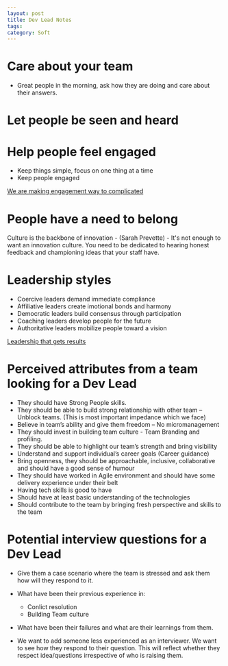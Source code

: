 ```yaml
---
layout: post
title: Dev Lead Notes
tags: 
category: Soft
---
```


# Care about your team

- Great people in the morning, ask how they are doing and care about their answers. 

# Let people be seen and heard

# Help people feel engaged

- Keep things simple, focus on one thing at a time
- Keep people engaged  

[We are making engagement way to complicated](http://us7.campaign-archive2.com/?u=61b9f569636d0029c60263a99&id=3fcd3409bf&e=807b678eab)  

# People have a need to belong

Culture is the backbone of innovation - (Sarah Prevette) - It's not enough to want an innovation culture. You need to be dedicated to hearing honest feedback and championing ideas that your staff have.

# Leadership styles

* Coercive leaders demand immediate compliance  
* Affiliative leaders create imotional bonds and harmony  
* Democratic leaders build consensus through participation  
* Coaching leaders develop people for the future  
* Authoritative leaders mobilize people toward a vision  

[Leadership that gets results](https://hbr.org/2000/03/leadership-that-gets-results)  

# Perceived attributes from a team looking for a Dev Lead

* They should have Strong People skills.  
* They should be able to build strong relationship with other team – Unblock teams. (This is most important impedance which we face)  
* Believe in team’s ability and give them freedom – No micromanagement  
* They should invest in building team culture - Team Branding and profiling. 
* They should be able to highlight our team’s strength and bring visibility  
* Understand and support individual’s career goals (Career guidance)  
* Bring openness, they should be approachable, inclusive, collaborative and should have a good sense of humour  
* They should have worked in Agile environment and should have some delivery experience under their belt  
* Having tech skills is good to have 
* Should have at least basic understanding of the technologies  
* Should contribute to the team by bringing fresh perspective and skills to the team 
 
# Potential interview questions for a Dev Lead

* Give them a case scenario where the team is stressed and ask them how will they respond to it.
* What have been their previous experience in:
  * Conlict resolution  
  * Building Team culture  

* What have been their failures and what are their learnings from them.
* We want to add someone less experienced as an interviewer. We want to see how they respond to their question. This will reflect whether they respect idea/questions irrespective of who is raising them.


